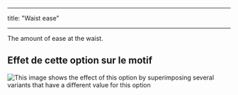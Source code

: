- - -
title: "Waist ease"
- - -

The amount of ease at the waist.

## Effet de cette option sur le motif

![This image shows the effect of this option by superimposing several variants that have a different value for this option](breanna_waistease_sample.svg "Effect of this option on the pattern")
